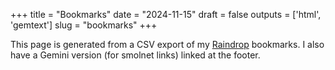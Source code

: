 +++
title = "Bookmarks"
date = "2024-11-15"
draft = false
outputs = ['html', 'gemtext']
slug = "bookmarks"
+++

This page is generated from a CSV export of my [Raindrop](https://raindrop.io/)
bookmarks. I also have a Gemini version (for smolnet links) linked at the
footer.
